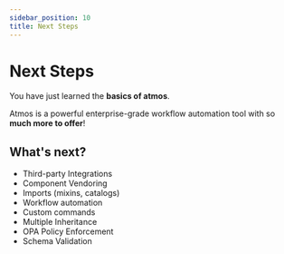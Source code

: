 ```yaml
---
sidebar_position: 10
title: Next Steps
---
```


# Next Steps

You have just learned the **basics of atmos**.

Atmos is a powerful enterprise-grade workflow automation tool with so **much more to offer**!

## What's next?

* Third-party Integrations
* Component Vendoring
* Imports (mixins, catalogs)
* Workflow automation
* Custom commands
* Multiple Inheritance
* OPA Policy Enforcement
* Schema Validation
